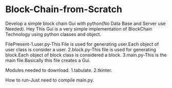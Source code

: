 # Block-Chain-from-Scratch
Develop a simple block chain Gui with python(No Data Base and Server use Needed). 
Hey This Gui is a very simple implementation of BlockChain Technology using python classes and object.


FilePresent-1.user.py-This File is used for generating user.Each object of user class is consider a user.
            2.block.py-This file is used for generating block.Each object of block class is considered a block.
            3.main.py-This is the main file.Basically this file creates a Gui.

Modules needed to download.
1.tabulate.
2.tkinter.

How to run-Just need to compile main.py.


